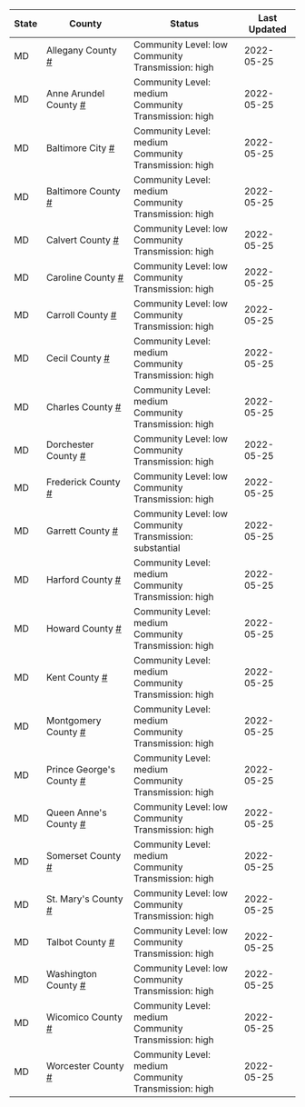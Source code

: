 State | County | Status | Last Updated
--- | --- | --- | --- 
MD | Allegany County <a href="#allegany_county">#</a> | <a name="allegany_county"></a>Community Level: low<br/>Community Transmission: high | 2022-05-25
MD | Anne Arundel County <a href="#anne_arundel_county">#</a> | <a name="anne_arundel_county"></a>Community Level: medium<br/>Community Transmission: high | 2022-05-25
MD | Baltimore City <a href="#baltimore_city">#</a> | <a name="baltimore_city"></a>Community Level: medium<br/>Community Transmission: high | 2022-05-25
MD | Baltimore County <a href="#baltimore_county">#</a> | <a name="baltimore_county"></a>Community Level: medium<br/>Community Transmission: high | 2022-05-25
MD | Calvert County <a href="#calvert_county">#</a> | <a name="calvert_county"></a>Community Level: low<br/>Community Transmission: high | 2022-05-25
MD | Caroline County <a href="#caroline_county">#</a> | <a name="caroline_county"></a>Community Level: low<br/>Community Transmission: high | 2022-05-25
MD | Carroll County <a href="#carroll_county">#</a> | <a name="carroll_county"></a>Community Level: low<br/>Community Transmission: high | 2022-05-25
MD | Cecil County <a href="#cecil_county">#</a> | <a name="cecil_county"></a>Community Level: medium<br/>Community Transmission: high | 2022-05-25
MD | Charles County <a href="#charles_county">#</a> | <a name="charles_county"></a>Community Level: medium<br/>Community Transmission: high | 2022-05-25
MD | Dorchester County <a href="#dorchester_county">#</a> | <a name="dorchester_county"></a>Community Level: low<br/>Community Transmission: high | 2022-05-25
MD | Frederick County <a href="#frederick_county">#</a> | <a name="frederick_county"></a>Community Level: low<br/>Community Transmission: high | 2022-05-25
MD | Garrett County <a href="#garrett_county">#</a> | <a name="garrett_county"></a>Community Level: low<br/>Community Transmission: substantial | 2022-05-25
MD | Harford County <a href="#harford_county">#</a> | <a name="harford_county"></a>Community Level: medium<br/>Community Transmission: high | 2022-05-25
MD | Howard County <a href="#howard_county">#</a> | <a name="howard_county"></a>Community Level: medium<br/>Community Transmission: high | 2022-05-25
MD | Kent County <a href="#kent_county">#</a> | <a name="kent_county"></a>Community Level: medium<br/>Community Transmission: high | 2022-05-25
MD | Montgomery County <a href="#montgomery_county">#</a> | <a name="montgomery_county"></a>Community Level: medium<br/>Community Transmission: high | 2022-05-25
MD | Prince George's County <a href="#prince_george's_county">#</a> | <a name="prince_george's_county"></a>Community Level: medium<br/>Community Transmission: high | 2022-05-25
MD | Queen Anne's County <a href="#queen_anne's_county">#</a> | <a name="queen_anne's_county"></a>Community Level: low<br/>Community Transmission: high | 2022-05-25
MD | Somerset County <a href="#somerset_county">#</a> | <a name="somerset_county"></a>Community Level: medium<br/>Community Transmission: high | 2022-05-25
MD | St. Mary's County <a href="#st._mary's_county">#</a> | <a name="st._mary's_county"></a>Community Level: low<br/>Community Transmission: high | 2022-05-25
MD | Talbot County <a href="#talbot_county">#</a> | <a name="talbot_county"></a>Community Level: low<br/>Community Transmission: high | 2022-05-25
MD | Washington County <a href="#washington_county">#</a> | <a name="washington_county"></a>Community Level: low<br/>Community Transmission: high | 2022-05-25
MD | Wicomico County <a href="#wicomico_county">#</a> | <a name="wicomico_county"></a>Community Level: medium<br/>Community Transmission: high | 2022-05-25
MD | Worcester County <a href="#worcester_county">#</a> | <a name="worcester_county"></a>Community Level: medium<br/>Community Transmission: high | 2022-05-25
